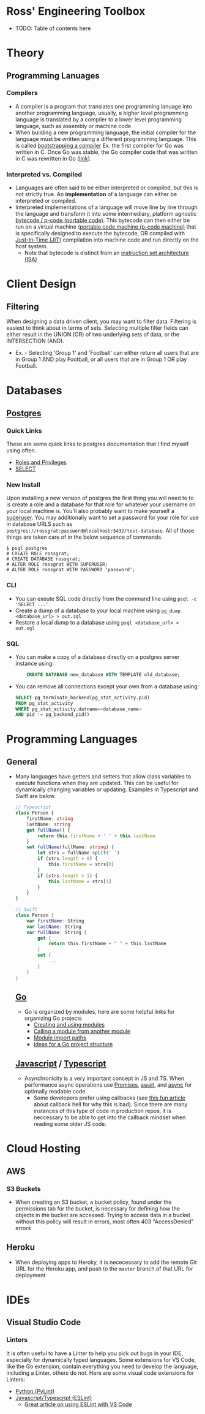 # Ross' Engineering Toolbox

- TODO: Table of contents here

# Theory

## Programming Lanuages
### Compilers
- A compiler is a program that translates one programming lanuage into another programming language, usually, a higher level programming language is translated by a compiler to a lower level programming language, such as assembly or machine code
- When building a new programming language, the initial compiler for the language must be written using a different programming language. This is called [bootstrapping a compiler](https://en.wikipedia.org/wiki/Bootstrapping_(compilers)) Ex. the first compiler for Go was written in C. Once Go was stable, the Go compiler code that was written in C was rewritten in Go ([link](https://github.com/golang/go/tree/master/src/cmd/compile)).

### Interpreted vs. Compiled
- Languages are often said to be either interpreted or compiled, but this is not strictly true. An **implementation** of a language can either be interpreted or compiled.
- Interpreted implementations of a language will move line by line through the language and transform it into some intermediary, platform agnostic [bytecode / p-code (portable code)](https://en.wikipedia.org/wiki/Bytecode). This bytecode can then either be run on a virtual machine ([portable code machine (p-code machine)](https://en.wikipedia.org/wiki/P-code_machine) that is specifically designed to execute the bytecode, OR compiled with [Just-In-Time (JIT)](https://en.wikipedia.org/wiki/Just-in-time_compilation) compilation into machine code and run directly on the host system.
  - Note that bytecode is distinct from an [instruction set architecture (ISA)](https://en.wikipedia.org/wiki/Instruction_set_architecture)

# Client Design
## Filtering
When designing a data driven client, you may want to filter data. Filtering is easiest to think about in terms of sets. Selecting multiple filter fields can either result in the UNION (OR) of two underlying sets of data, or the INTERSECTION (AND).
  - Ex. - Selecting 'Group 1' and 'Football' can either return all users that are in Group 1 AND play Football, or all users that are in Group 1 OR play Football.

# Databases

## [Postgres](https://www.postgresql.org/docs/current/index.html)
### Quick Links
These are some quick links to postgres documentation that I find myself using often.
- [Roles and Privileges](https://www.postgresql.org/docs/17/sql-grant.html)
- [SELECT](https://www.postgresql.org/docs/17/sql-select.html)

### New Install
Upon installing a new version of postgres the first thing you will need to to is create a role and a database for that role for whatever your username on your local machine is. You'll also probably want to make yourself a [superuser](https://www.postgresql.org/docs/current/role-attributes.html). You may additionally want to set a password for your role for use in database URLS such as `postgres://rossgrat:password@localhost:5432/test-database`. All of those things are taken care of in the below sequence of commands.
```
$ psql postgres
# CREATE ROLE rossgrat;
# CREATE DATABASE rossgrat;
# ALTER ROLE rossgrat WITH SUPERUSER;
# ALTER ROLE rossgrat WITH PASSWORD 'password';
```

### CLI
- You can exeute SQL code directly from the command line using `psql -c 'SELECT ...'`
- Create a dump of a database to your local machine using `pg_dump <database_url> > out.sql`
- Restore a local dump to a database using `psql <database_url> < out.sql`

### SQL
- You can make a copy of a database directly on a postgres server instance using:
    ```sql
        CREATE DATABASE new_database WITH TEMPLATE old_database;
    ```
- You can remove all connections except your own from a database using:
    ```sql
    SELECT pg_terminate_backend(pg_stat_activity.pid)
    FROM pg_stat_activity
    WHERE pg_stat_activity.datname=<database_name>
    AND pid != pg_backend_pid()
    ```

# Programming Languages

## General
- Many languages have getters and setters that allow class variables to execute functions when they are updated. This can be useful for dynamically changing variables or updating. Examples in Typescript and Swift are below.
    ```typescript
    // Typescript
    class Person {
        firstName: string
        lastName: string
        get fullName() {
            return this.firstName + ' ' + this.lastName
        }
        set fullName(fullName: string) {
            let strs = fullName.split(' ')
            if (strs.length > 0) {
                this.firstName = strs[0]
            }
            if (strs.length > 1) {
                this.lastName = strs[1]
            }
        }
    }
    ```
    ```swift
    // Swift
    class Person {
        var firstName: String
        var lastName: String
        var fullName: String {
            get {
                return this.firstName + " " + this.lastName
            }
            set {
                ...
            }
        }
    }
    ```

  ## [Go](https://go.dev/doc/)
  - Go is organized by modules, here are some helpful links for organizing Go projects
      - [Creating and using modules](https://go.dev/blog/using-go-modules)
      - [Calling a module from another module](https://go.dev/doc/tutorial/call-module-code)
      - [Module import paths](https://pkg.go.dev/cmd/go#hdr-Remote_import_paths)
      - [Ideas for a Go project structure](https://eli.thegreenplace.net/2019/simple-go-project-layout-with-modules/)
   
  ## [Javascript](https://developer.mozilla.org/en-US/docs/Web/JavaScript) / [Typescript](https://www.typescriptlang.org/docs/)
  - Asynchronicity is a very important concept in JS and TS. When performance async operations use [Promises](https://developer.mozilla.org/en-US/docs/Web/JavaScript/Reference/Global_Objects/Promise), [await](https://developer.mozilla.org/en-US/docs/Web/JavaScript/Reference/Operators/await), and [async](https://developer.mozilla.org/en-US/docs/Web/JavaScript/Reference/Statements/async_function) for optimally readable code.
    - Some developers prefer using callbacks (see [this fun article](http://callbackhell.com/) about callback hell for why this is bad). Since there are many instances of this type of code in production repos, it is neccessary to be able to get into the callback mindset when reading some older JS code.

# Cloud Hosting

## AWS

### S3 Buckets
- When creating an S3 bucket, a bucket policy, found under the permissions tab for the bucket, is necessary for defining how the objects in the bucket are accessed. Trying to access data in a bucket without this policy will result in errors, most often 403 "AccessDenied" errors

## Heroku
- When deploying apps to Heroky, it is nececessary to add the remote Git URL for the Heroku app, and push to the `master` branch of that URL for deployment

# IDEs

## Visual Studio Code

### Linters
It is often useful to have a Linter to help you pick out bugs in your IDE, especially for dynamically typed languages. Some extensions for VS Code, like the Go extension, contain everything you need to develop the language, including a Linter. others do not. Here are some visual code extensions for Linters:
- [Python (PyLint)](https://code.visualstudio.com/docs/python/linting)
- [Javascript/Typescript (ESLint)](https://eslint.org/)
  - [Great article on using ESLint with VS Code](https://www.digitalocean.com/community/tutorials/linting-and-formatting-with-eslint-in-vs-code)
